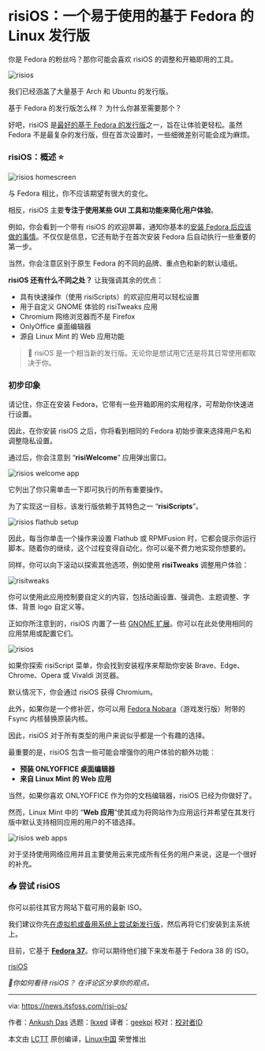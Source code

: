[#]: subject: "risiOS: An Easy-to-Use Fedora-based Linux Distribution"
[#]: via: "https://news.itsfoss.com/risi-os/"
[#]: author: "Ankush Das https://news.itsfoss.com/author/ankush/"
[#]: collector: "lkxed"
[#]: translator: "geekpi"
[#]: reviewer: " "
[#]: publisher: " "
[#]: url: " "

risiOS：一个易于使用的基于 Fedora 的 Linux 发行版
======

你是 Fedora 的粉丝吗？那你可能会喜欢 risiOS 的调整和开箱即用的工具。

![risios][1]

我们已经涵盖了大量基于 Arch 和 Ubuntu 的发行版。

基于 Fedora 的发行版怎么样？ 为什么你甚至需要那个？

好吧，risiOS 是[最好的基于 Fedora 的发行版][2]之一，旨在让体验更轻松。虽然 Fedora 不是最复杂的发行版，但在首次设置时，一些细微差别可能会成为麻烦。

### risiOS：概述 ⭐

![risios homescreen][3]

与 Fedora 相比，你不应该期望有很大的变化。

相反，risiOS 主要**专注于使用某些 GUI 工具和功能来简化用户体验**。

例如，你会看到一个带有 risiOS 的欢迎屏幕，通知你基本的[安装 Fedora 后应该做的事情][4]。不仅仅是信息，它还有助于在首次安装 Fedora 后自动执行一些重要的第一步。

当然，你会注意区别于原生 Fedora 的不同的品牌、重点色和新的默认墙纸。

**risiOS 还有什么不同之处？** 让我强调其余的优点：

- 具有快速操作（使用 risiScripts）的欢迎应用可以轻松设置
- 用于自定义 GNOME 体验的 risiTweaks 应用
- Chromium 网络浏览器而不是 Firefox
- OnlyOffice 桌面编辑器
- 源自 Linux Mint 的 Web 应用功能

> 🚧 risiOS 是一个相当新的发行版。无论你是想试用它还是将其日常使用都取决于你。

### 初步印象

请记住，你正在安装 Fedora，它带有一些开箱即用的实用程序，可帮助你快速进行设置。

因此，在你安装 risiOS 之后，你将看到相同的 Fedora 初始步骤来选择用户名和调整隐私设置。

通过后，你会注意到 “**risiWelcome**” 应用弹出窗口。

![risios welcome app][5]

它列出了你只需单击一下即可执行的所有重要操作。

为了实现这一目标，该发行版依赖于其特色之一 “**risiScripts**”。

![risios flathub setup][6]

因此，每当你单击一个操作来设置 Flathub 或 RPMFusion 时，它都会提示你运行脚本。随着你的继续，这个过程变得自动化，你可以毫不费力地实现你想要的。

同样，你可以向下滚动以探索其他选项，例如使用 **risiTweaks** 调整用户体验：

![risitweaks][7]

你可以使用此应用控制要自定义的内容，包括动画设置、强调色、主题调整、字体、背景 logo 自定义等。

正如你所注意到的，risiOS 内置了一些 [GNOME 扩展][8]。你可以在此处使用相同的应用禁用或配置它们。

![risios][9]

如果你探索 risiScript 菜单，你会找到安装程序来帮助你安装 Brave、Edge、Chrome、Opera 或 Vivaldi 浏览器。

默认情况下，你会通过 risiOS 获得 Chromium。

此外，如果你是一个修补匠，你可以用 [Fedora Nobara][10]（游戏发行版）附带的 Fsync 内核替换原装内核。

因此，risiOS 对于所有类型的用户来说似乎都是一个有趣的选择。

最重要的是，risiOS 包含一些可能会增强你的用户体验的额外功能：

- **预装 ONLYOFFICE 桌面编辑器**
- **来自 Linux Mint 的 Web 应用**

当然，如果你喜欢 ONLYOFFICE 作为你的文档编辑器，risiOS 已经为你做好了。

然而，Linux Mint 中的 “**Web 应用**”使其成为将网站作为应用运行并希望在其发行版中默认支持相同应用的用户的不错选择。

![risios web apps][11]

对于坚持使用网络应用并且主要使用云来完成所有任务的用户来说，这是一个很好的补充。

### 📥 尝试 risiOS

你可以前往其官方网站下载可用的最新 ISO。

我们建议你先[在虚拟机或备用系统上尝试新发行版][12]，然后再将它们安装到主系统上。

目前，它基于 **[Fedora 37][13]**。你可以期待他们接下来发布基于 Fedora 38 的 ISO。

[risiOS][14]

_💬你如何看待 risiOS？ 在评论区分享你的观点。_

--------------------------------------------------------------------------------

via: https://news.itsfoss.com/risi-os/

作者：[Ankush Das][a]
选题：[lkxed][b]
译者：[geekpi](https://github.com/geekpi)
校对：[校对者ID](https://github.com/校对者ID)

本文由 [LCTT](https://github.com/LCTT/TranslateProject) 原创编译，[Linux中国](https://linux.cn/) 荣誉推出

[a]: https://news.itsfoss.com/author/ankush/
[b]: https://github.com/lkxed/
[1]: https://news.itsfoss.com/content/images/size/w1304/2023/05/risiOS-first-look.jpg
[2]: https://itsfoss.com/best-fedora-linux-distributions/?ref=news.itsfoss.com
[3]: https://news.itsfoss.com/content/images/2023/05/risios-homescreen.jpg
[4]: https://itsfoss.com/things-to-do-after-installing-fedora/?ref=news.itsfoss.com
[5]: https://news.itsfoss.com/content/images/2023/05/risiwelcome.jpg
[6]: https://news.itsfoss.com/content/images/2023/05/risios-flathub.jpg
[7]: https://news.itsfoss.com/content/images/2023/05/risios-appearance.jpg
[8]: https://itsfoss.com/best-gnome-extensions/?ref=news.itsfoss.com
[9]: https://news.itsfoss.com/content/images/2023/05/risios-extensions.jpg
[10]: https://nobaraproject.org/?ref=news.itsfoss.com
[11]: https://news.itsfoss.com/content/images/2023/05/risios-webapps.jpg
[12]: https://itsfoss.com/why-linux-virtual-machine/?ref=news.itsfoss.com
[13]: https://news.itsfoss.com/fedora-37-features/
[14]: https://risi.io/?ref=news.itsfoss.com
